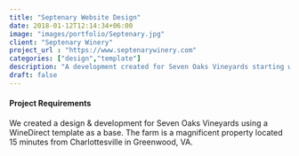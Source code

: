 ```yaml
---
title: "Septenary Website Design"
date: 2018-01-12T12:14:34+06:00
image: "images/portfolio/Septenary.jpg"
client: "Septenary Winery"
project_url : "https://www.septenarywinery.com"
categories: ["design","template"]
description: "A development created for Seven Oaks Vineyards starting with a template."
draft: false
---
```


#### Project Requirements

We created a design & development for Seven Oaks Vineyards using a WineDirect template as a base. The farm is a magnificent property located 15 minutes from Charlottesville in Greenwood, VA.

